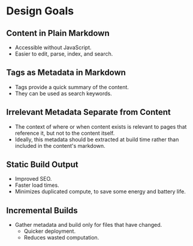 # Design Goals

## Content in Plain Markdown

- Accessible without JavaScript.
- Easier to edit, parse, index, and search.

## Tags as Metadata in Markdown

- Tags provide a quick summary of the content.
- They can be used as search keywords.

## Irrelevant Metadata Separate from Content

- The context of where or when content exists is relevant to pages that reference it, but not to the content itself.
- Ideally, this metadata should be extracted at build time rather than included in the content's markdown.

## Static Build Output

- Improved SEO.
- Faster load times.
- Minimizes duplicated compute, to save some energy and battery life.

## Incremental Builds

- Gather metadata and build only for files that have changed.
  - Quicker deployment.
  - Reduces wasted computation.

